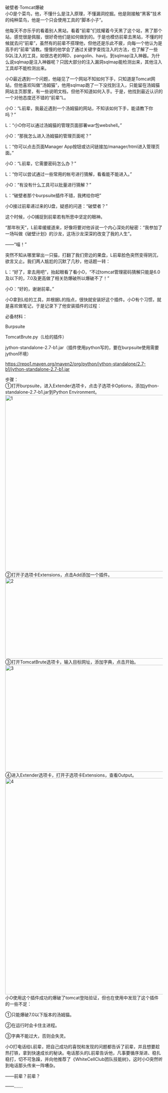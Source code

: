 破壁者·Tomcat爆破<br/>
小O是个菜鸟，他，不懂什么是注入原理，不懂漏洞挖掘。他是刚接触“黑客”技术的纯种菜鸟，他是一个只会使用工具的“脚本小子”。

他每天不亦乐乎的看着别人黑站，看着“前辈”们炫耀着今天黑了这个站，黑了那个站，感觉很是佩服，很好奇他们是如何做到的。于是也模仿前辈去黑站，不懂的时候就去问“前辈”，虽然有的前辈不搭理他，但他还是乐此不疲，向每一个他认为是高手的“前辈”请教。慢慢的他学会了通过关键字查找注入的方法，也了解了一些SQL注入的工具，如很古老的啊D、pangolin、havij，到sqlmap注入神器。为什么说sqlmap是注入神器呢？只因大部分的注入漏洞sqlmap能检测出来，其他注入工具却不能检测出来。

小O最近遇到一个问题，他碰见了一个网站不知如何下手，只知道是Tomcat网站，但他喜欢叫做“汤姆猫”，他用sqlmap跑了一下没找到注入，只能留在汤姆猫网站主页那里，有一些说明文档，但他不知道如何入手。于是，他找到最近认识的一个对他态度还不错的“前辈”L。

小O：“L前辈，我最近遇到一个汤姆猫的网站，不知该如何下手，能请教下你吗？”

L：“小O你可以通过汤姆猫的管理页面部署war包webshell。”

小O：“那我怎么进入汤姆猫的管理页面呢？”

L：“你可以点击页面Manager App按钮或访问链接加/manager/html进入管理页面。”

小O：“L前辈，它需要密码怎么办？”

L：“你可以尝试通过一些常用的帐号进行猜解，看看能不能进入。”

小O：“有没有什么工具可以批量进行猜解？”

L：“破壁者那个burpsuite插件不错，我拷给你吧”

小O接过前辈递过来的U盘，疑惑的问道：“破壁者？”

这个时候，小O捕捉到前辈若有所思中坚定的眼神。

“那年秋天”，L前辈缓缓道来，好像将要对他诉说一个内心深处的秘密：“我参加了一场叫做《破壁计划》的沙龙，这场沙龙深深的改变了我的人生”。

——“喵！”

突然不知从哪里窜出一只猫，打翻了我们旁边的果盘，L前辈脸色突然变得阴沉，欲言又止。我们两人尴尬的沉默了几秒，他话题一转：

L：“好了，拿去用吧”，抬起眼看了看小O，“不过tomcat管理密码猜解只能是6.0及以下的，7.0及更高做了相关防爆破所以爆破不了！”

小O：“好的，谢谢前辈。”

小O拿到L给的工具，并根据L的指点，很快就安装好这个插件。小O有个习惯，就是喜欢做笔记，于是记录下了他安装插件的过程：

必备材料：

Burpsuite

TomcatBrute.py（L给的插件）

jython-standalone-2.7-b1.jar（插件使用python写的，要在burpsuite使用需要jython环境）

https://repo1.maven.org/maven2/org/python/jython-standalone/2.7-b1/jython-standalone-2.7-b1.jar

步骤：<br/>
①打开burpsuite，进入Extender选项卡，点击子选项卡Options，添加jython-standalone-2.7-b1.jar到Python Environment。<br/>
<img  src="http://www.whitecell-club.org/wp-content/uploads/2016/09/1.jpg" alt="1" width="842" height="563"><br/>
②打开子选项卡Extensions，点击Add添加一个插件。<br/>
<img  src="http://www.whitecell-club.org/wp-content/uploads/2016/09/2.jpg" alt="2" width="700" height="258"><br/>
③打开TomcatBrute选项卡，输入目标网址，添加字典，点击开始。<br/>
<img src="http://www.whitecell-club.org/wp-content/uploads/2016/09/3.jpg" alt="3" width="763" height="341"><br/>
④进入Extender选项卡，打开子选项卡Extensions，查看Output。<br/>
<img src="http://www.whitecell-club.org/wp-content/uploads/2016/09/4.jpg" alt="4" width="683" height="690"><br/>
小O使用这个插件成功的爆破了tomcat登陆验证，但也在使用中发现了这个插件的一些不足：<br/>

①只能爆破7.0以下版本的汤姆猫。<br/>

②在运行时会卡住主进程。<br/>

③字典不能过大，否则会失灵。<br/>

 

小O打电话给L前辈，把自己成功的喜悦和发现的问题都告诉了前辈，并且想要趁热打铁，拿到快速成长的秘诀。电话那头的L前辈告诉他，凡事要循序渐进、稳扎稳打，切不可急躁，并向他推荐了《WhiteCellClub团队技能树》，这时小O突然听到电话那头传来一阵嘈杂。

——前辈？前辈？

——…….
